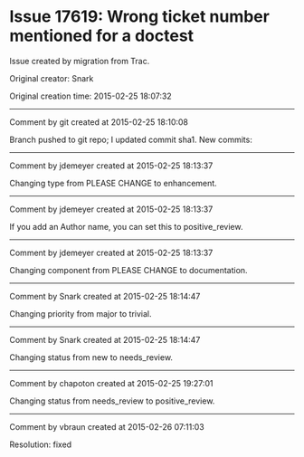 # Issue 17619: Wrong ticket number mentioned for a doctest

Issue created by migration from Trac.

Original creator: Snark

Original creation time: 2015-02-25 18:07:32




---

Comment by git created at 2015-02-25 18:10:08

Branch pushed to git repo; I updated commit sha1. New commits:


---

Comment by jdemeyer created at 2015-02-25 18:13:37

Changing type from PLEASE CHANGE to enhancement.


---

Comment by jdemeyer created at 2015-02-25 18:13:37

If you add an Author name, you can set this to positive_review.


---

Comment by jdemeyer created at 2015-02-25 18:13:37

Changing component from PLEASE CHANGE to documentation.


---

Comment by Snark created at 2015-02-25 18:14:47

Changing priority from major to trivial.


---

Comment by Snark created at 2015-02-25 18:14:47

Changing status from new to needs_review.


---

Comment by chapoton created at 2015-02-25 19:27:01

Changing status from needs_review to positive_review.


---

Comment by vbraun created at 2015-02-26 07:11:03

Resolution: fixed
